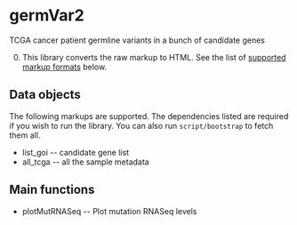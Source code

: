 germVar2
=============

TCGA cancer patient germline variants in a bunch of candidate genes 

0. This library converts the raw markup to HTML. See the list of [supported markup formats](#markups) below.


Data objects
-------

The following markups are supported.  The dependencies listed are required if
you wish to run the library. You can also run `script/bootstrap` to fetch them all.

* list_goi -- candidate gene list
* all_tcga -- all the sample metadata


Main functions
-----------

* plotMutRNASeq -- Plot mutation RNASeq levels 

